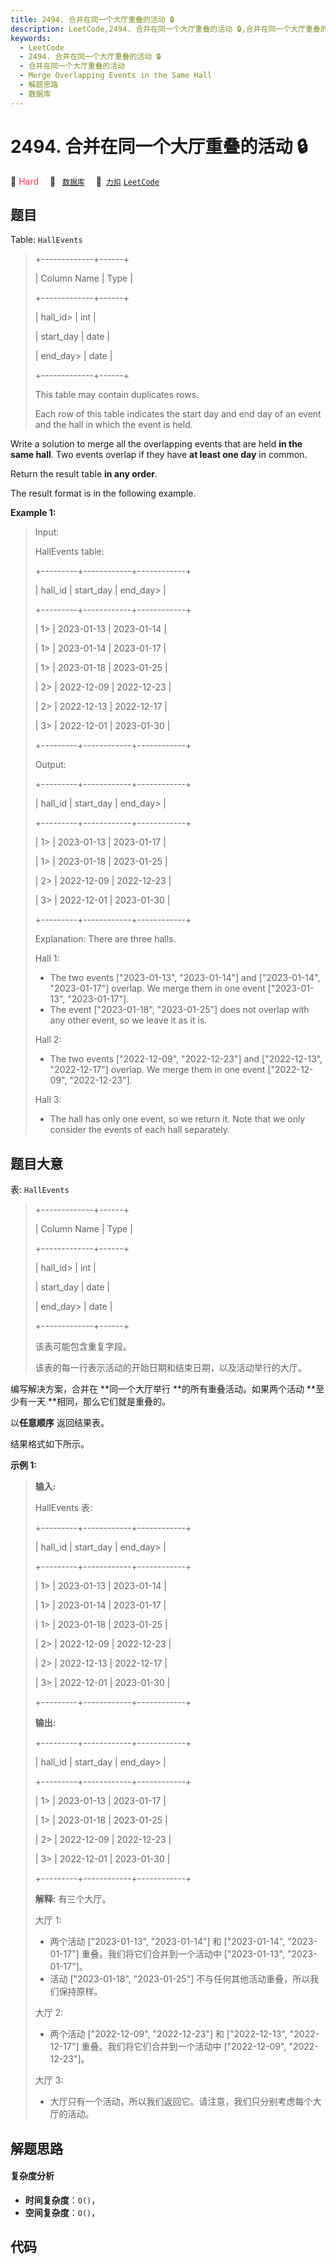 ```yaml
---
title: 2494. 合并在同一个大厅重叠的活动 🔒
description: LeetCode,2494. 合并在同一个大厅重叠的活动 🔒,合并在同一个大厅重叠的活动,Merge Overlapping Events in the Same Hall,解题思路,数据库
keywords:
  - LeetCode
  - 2494. 合并在同一个大厅重叠的活动 🔒
  - 合并在同一个大厅重叠的活动
  - Merge Overlapping Events in the Same Hall
  - 解题思路
  - 数据库
---
```


# 2494. 合并在同一个大厅重叠的活动 🔒

🔴 <font color=#ff334b>Hard</font>&emsp; 🔖&ensp; [`数据库`](/tag/database.md)&emsp; 🔗&ensp;[`力扣`](https://leetcode.cn/problems/merge-overlapping-events-in-the-same-hall) [`LeetCode`](https://leetcode.com/problems/merge-overlapping-events-in-the-same-hall)

## 题目

Table: `HallEvents`

> 
> 
> 
> 
> 
> +-------------+------+
> 
> | Column Name | Type |
> 
> +-------------+------+
> 
> | hall_id> 
>  | int  |
> 
> | start_day   | date |
> 
> | end_day> 
>  | date |
> 
> +-------------+------+
> 
> This table may contain duplicates rows.
> 
> Each row of this table indicates the start day and end day of an event and the hall in which the event is held.
> 
> 



Write a solution to merge all the overlapping events that are held **in the
same hall**. Two events overlap if they have **at least one day** in common.

Return the result table **in any order**.

The result format is in the following example.



**Example 1:**

> Input: 
> 
> HallEvents table:
> 
> +---------+------------+------------+
> 
> | hall_id | start_day  | end_day> 
> |
> 
> +---------+------------+------------+
> 
> | 1> 
>    | 2023-01-13 | 2023-01-14 |
> 
> | 1> 
>    | 2023-01-14 | 2023-01-17 |
> 
> | 1> 
>    | 2023-01-18 | 2023-01-25 |
> 
> | 2> 
>    | 2022-12-09 | 2022-12-23 |
> 
> | 2> 
>    | 2022-12-13 | 2022-12-17 |
> 
> | 3> 
>    | 2022-12-01 | 2023-01-30 |
> 
> +---------+------------+------------+
> 
> Output: 
> 
> +---------+------------+------------+
> 
> | hall_id | start_day  | end_day> 
> |
> 
> +---------+------------+------------+
> 
> | 1> 
>    | 2023-01-13 | 2023-01-17 |
> 
> | 1> 
>    | 2023-01-18 | 2023-01-25 |
> 
> | 2> 
>    | 2022-12-09 | 2022-12-23 |
> 
> | 3> 
>    | 2022-12-01 | 2023-01-30 |
> 
> +---------+------------+------------+
> 
> Explanation: There are three halls.
> 
> Hall 1:
> - The two events ["2023-01-13", "2023-01-14"] and ["2023-01-14", "2023-01-17"] overlap. We merge them in one event ["2023-01-13", "2023-01-17"].
> - The event ["2023-01-18", "2023-01-25"] does not overlap with any other event, so we leave it as it is.
> 
> Hall 2:
> - The two events ["2022-12-09", "2022-12-23"] and ["2022-12-13", "2022-12-17"] overlap. We merge them in one event ["2022-12-09", "2022-12-23"].
> 
> Hall 3:
> - The hall has only one event, so we return it. Note that we only consider the events of each hall separately.
> 
> 


## 题目大意

表: `HallEvents`

> 
> 
> 
> 
> 
> +-------------+------+
> 
> | Column Name | Type |
> 
> +-------------+------+
> 
> | hall_id> 
>  | int  |
> 
> | start_day   | date |
> 
> | end_day> 
>  | date |
> 
> +-------------+------+
> 
> 该表可能包含重复字段。
> 
> 该表的每一行表示活动的开始日期和结束日期，以及活动举行的大厅。
> 
> 

  
编写解决方案，合并在 **同一个大厅举行  **的所有重叠活动。如果两个活动 **至少有一天  **相同，那么它们就是重叠的。

以**任意顺序** 返回结果表。

结果格式如下所示。



**示例 1:**

> 
> 
> 
> 
> 
> **输入:** 
> 
> HallEvents 表:
> 
> +---------+------------+------------+
> 
> | hall_id | start_day  | end_day> 
> |
> 
> +---------+------------+------------+
> 
> | 1> 
>    | 2023-01-13 | 2023-01-14 |
> 
> | 1> 
>    | 2023-01-14 | 2023-01-17 |
> 
> | 1> 
>    | 2023-01-18 | 2023-01-25 |
> 
> | 2> 
>    | 2022-12-09 | 2022-12-23 |
> 
> | 2> 
>    | 2022-12-13 | 2022-12-17 |
> 
> | 3> 
>    | 2022-12-01 | 2023-01-30 |
> 
> +---------+------------+------------+
> 
> **输出:** 
> 
> +---------+------------+------------+
> 
> | hall_id | start_day  | end_day> 
> |
> 
> +---------+------------+------------+
> 
> | 1> 
>    | 2023-01-13 | 2023-01-17 |
> 
> | 1> 
>    | 2023-01-18 | 2023-01-25 |
> 
> | 2> 
>    | 2022-12-09 | 2022-12-23 |
> 
> | 3> 
>    | 2022-12-01 | 2023-01-30 |
> 
> +---------+------------+------------+
> 
> **解释:** 有三个大厅。
> 
> 大厅 1:
> - 两个活动 ["2023-01-13", "2023-01-14"] 和 ["2023-01-14", "2023-01-17"] 重叠。我们将它们合并到一个活动中 ["2023-01-13", "2023-01-17"]。
> - 活动 ["2023-01-18", "2023-01-25"] 不与任何其他活动重叠，所以我们保持原样。
> 
> 大厅 2:
> - 两个活动 ["2022-12-09", "2022-12-23"] 和 ["2022-12-13", "2022-12-17"] 重叠。我们将它们合并到一个活动中 ["2022-12-09", "2022-12-23"]。
> 
> 大厅 3:
> - 大厅只有一个活动，所以我们返回它。请注意，我们只分别考虑每个大厅的活动。


## 解题思路

#### 复杂度分析

- **时间复杂度**：`O()`，
- **空间复杂度**：`O()`，

## 代码

```javascript

```